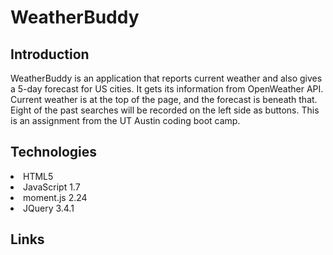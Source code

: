 # WeatherBuddy
## Introduction
<p>
WeatherBuddy is an application that reports current weather and also gives a 5-day forecast for US cities. It gets its information from OpenWeather API. Current weather is at the top of the page, and the forecast is beneath that. Eight of the past searches will be recorded on the left side as buttons. This is an assignment from the UT Austin coding boot camp.
</p>

## Technologies
<li>HTML5
<li>JavaScript 1.7
<li>moment.js 2.24
<li>JQuery 3.4.1
</p>

## Links